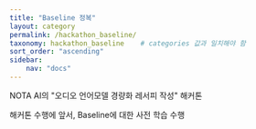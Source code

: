 ```yaml
---
title: "Baseline 정복"
layout: category
permalink: /hackathon_baseline/
taxonomy: hackathon_baseline    # categories 값과 일치해야 함
sort_order: "ascending"
sidebar:
    nav: "docs"
---
```

NOTA AI의 "오디오 언어모델 경량화 레서피 작성" 해커톤

해커톤 수행에 앞서, Baseline에 대한 사전 학습 수행  

